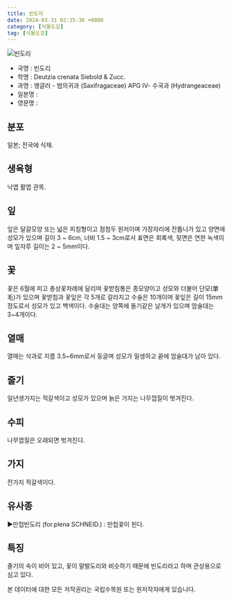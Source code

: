 ```yaml
---
title: 빈도리
date: 2024-03-31 02:35:36 +0800
category: [식물도감]
tag: [식물도감]
---
```




![빈도리](/fileUpload/plants/basic/Saxifragaceae/Deutzia/22593/1_th2.JPG)
- 국명 : 빈도리
- 학명 : Deutzia crenata Siebold & Zucc.
- 과명 : 앵글러 - 범의귀과 (Saxifragaceae) APG Ⅳ- 수국과 (Hydrangeaceae)
- 일본명 : 
- 영문명 : 


## 분포
일본; 전국에 식재.
## 생육형
낙엽 활엽 관목.
## 잎
잎은 달걀모양 또는 넓은 피침형이고 점첨두 원저이며 가장자리에 잔톱니가 있고 양면에 성모가 있으며 길이 3 ~ 6cm, 너비 1.5 ~ 3cm로서 표면은 회록색, 뒷면은 연한 녹색이며 잎자루 길이는 2 ~ 5mm이다.
## 꽃
꽃은 6월에 피고 총상꽃차례에 달리며 꽃받침통은 종모양이고 성모와 더불어 단모(單毛)가 있으며 꽃받침과 꽃잎은 각 5개로 갈라지고 수술은 10개이며 꽃잎은 길이 15mm정도로서 성모가 있고 백색이다. 수술대는 양쪽에 돌기같은 날개가 있으며 암술대는 3~4개이다.
## 열매
열매는 삭과로 지름 3.5~6mm로서 둥글며 성모가 밀생하고 끝에 암술대가 남아 있다.
## 줄기
일년생가지는 적갈색이고 성모가 있으며 늙은 가지는 나무껍질이 벗겨진다.
## 수피
나무껍질은 오래되면 벗겨진다.
## 가지
잔가지 적갈색이다.
## 유사종
▶만첩빈도리 (for.plena SCHNEID.) : 만첩꽃이 핀다.
## 특징
줄기의 속이 비어 있고, 꽃이 말발도리와 비슷하기 때문에 빈도리라고 하며 관상용으로 심고 있다.






본 데이터에 대한 모든 저작권리는 국립수목원 또는 원저작자에게 있습니다.
